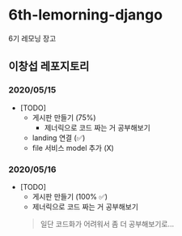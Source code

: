 # 6th-lemorning-django
6기 레모닝 장고

## 이창섭 레포지토리

### 2020/05/15
- [TODO]
  - 게시판 만들기 (75%)
    - 제너릭으로 코드 짜는 거 공부해보기
  - landing 연결 (✅)
  - file 서비스 model 추가 (X)

### 2020/05/16
- [TODO]
   - 게시판 만들기 (100% ✅)
   - 제너릭으로 코드 짜는 거 공부해보기
    > 일단 코드화가 어려워서 좀 더 공부해보기로...